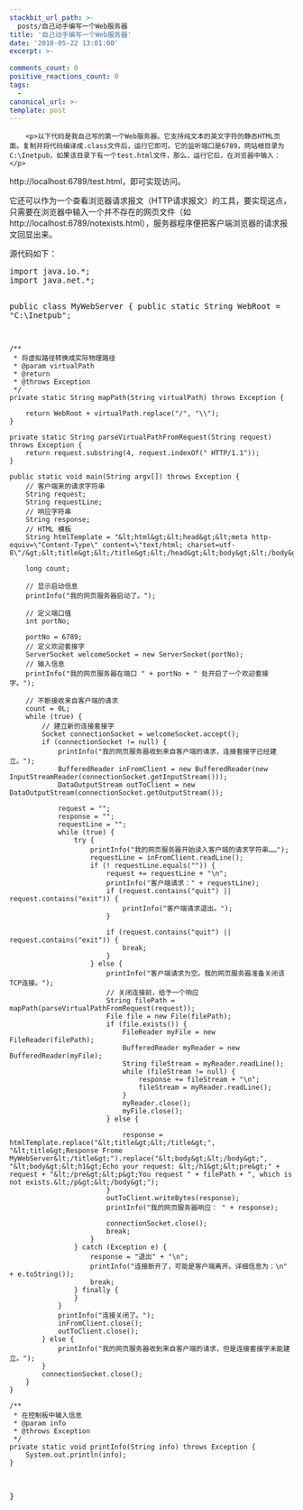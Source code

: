 ```yaml
---
stackbit_url_path: >-
  posts/自己动手编写一个Web服务器
title: '自己动手编写一个Web服务器'
date: '2010-05-22 13:01:00'
excerpt: >-
  
comments_count: 0
positive_reactions_count: 0
tags: 
  - 
canonical_url: >-
template: post
---
```


        <p>以下代码是我自己写的第一个Web服务器。它支持纯文本的英文字符的静态HTML页面。复制并将代码编译成.class文件后，运行它即可。它的监听端口是6789，网站根目录为C:\Inetpub，如果该目录下有一个test.html文件，那么，运行它后，在浏览器中输入：</p>
<p>http://localhost:6789/test.html，即可实现访问。</p>
<p>它还可以作为一个查看浏览器请求报文（HTTP请求报文）的工具，要实现这点，只需要在浏览器中输入一个并不存在的网页文件（如 http://localhost:6789/notexists.html），服务器程序便把客户端浏览器的请求报文回显出来。</p>
<p>源代码如下：</p>
<pre class="brush: java">
import java.io.*;
import java.net.*;

public class MyWebServer {
	public static String WebRoot = "C:\\Inetpub";
	
	/**
	 * 将虚拟路径转换成实际物理路径
	 * @param virtualPath
	 * @return
	 * @throws Exception
	 */
	private static String mapPath(String virtualPath) throws Exception {
		
		return WebRoot + virtualPath.replace("/", "\\");
	}
	
	private static String parseVirtualPathFromRequest(String request) throws Exception {
		return request.substring(4, request.indexOf(" HTTP/1.1"));
	}
	
	public static void main(String argv[]) throws Exception {
		// 客户端来的请求字符串
		String request;
		String requestLine;
		// 响应字符串
		String response;
		// HTML 模板
		String htmlTemplate = "&lt;html&gt;&lt;head&gt;&lt;meta http-equiv=\"Content-Type\" content=\"text/html; charset=utf-8\"/&gt;&lt;title&gt;&lt;/title&gt;&lt;/head&gt;&lt;body&gt;&lt;/body&gt;&lt;/html&gt;";
		
		long count;
		
		// 显示启动信息
		printInfo("我的网页服务器启动了。");
		
		// 定义端口值
		int portNo;
		
		portNo = 6789;
		// 定义欢迎套接字
		ServerSocket welcomeSocket = new ServerSocket(portNo);
		// 输入信息
		printInfo("我的网页服务器在端口 " + portNo + " 处开启了一个欢迎套接字。");
		
		// 不断接收来自客户端的请求
		count = 0L;
		while (true) {
			// 建立新的连接套接字
			Socket connectionSocket = welcomeSocket.accept();
			if (connectionSocket != null) {
				printInfo("我的网页服务器收到来自客户端的请求，连接套接字已经建立。");
				BufferedReader inFromClient = new BufferedReader(new InputStreamReader(connectionSocket.getInputStream()));
				DataOutputStream outToClient = new DataOutputStream(connectionSocket.getOutputStream());

				request = "";
				response = "";
				requestLine = "";
				while (true) {					
					try {
						printInfo("我的网页服务器开始读入客户端的请求字符串……");
						requestLine = inFromClient.readLine();
						if (! requestLine.equals("")) {
							request += requestLine + "\n";
							printInfo("客户端请求：" + requestLine);
							if (request.contains("quit") || request.contains("exit")) {
								printInfo("客户端请求退出。");
							}

							if (request.contains("quit") || request.contains("exit")) {
								break;
							}
						} else {
							printInfo("客户端请求为空。我的网页服务器准备关闭该TCP连接。");
							// 关闭连接前，给予一个响应
							String filePath = mapPath(parseVirtualPathFromRequest(request));
							File file = new File(filePath);
							if (file.exists()) {
								FileReader myFile = new FileReader(filePath);
								BufferedReader myReader = new BufferedReader(myFile);
								String fileStream = myReader.readLine();
								while (fileStream != null) {
									response += fileStream + "\n";
									fileStream = myReader.readLine();
								}
								myReader.close();
								myFile.close();
							} else {
							
								response = htmlTemplate.replace("&lt;title&gt;&lt;/title&gt;", "&lt;title&gt;Response Frome MyWebServer&lt;/title&gt;").replace("&lt;body&gt;&lt;/body&gt;", "&lt;body&gt;&lt;h1&gt;Echo your request: &lt;/h1&gt;&lt;pre&gt;" + request + "&lt;/pre&gt;&lt;p&gt;You request " + filePath + ", which is not exists.&lt;/p&gt;&lt;/body&gt;");
							}
							outToClient.writeBytes(response);
							printInfo("我的网页服务器响应： " + response);
							
							connectionSocket.close();
							break;
						}
					} catch (Exception e) {
						response = "退出" + "\n";
						printInfo("连接断开了，可能是客户端离开。详细信息为：\n" + e.toString());
						break;
					} finally {
					}
				} 
				printInfo("连接关闭了。");
				inFromClient.close();
				outToClient.close();
			} else {
				printInfo("我的网页服务器收到来自客户端的请求，但是连接套接字未能建立。");
			}
			connectionSocket.close();
		}		
	}
	
	/**
	 * 在控制板中输入信息
	 * @param info
	 * @throws Exception
	 */
	private static void printInfo(String info) throws Exception {
		System.out.println(info);
	}
}
</pre>
<div>&nbsp;</div>
      